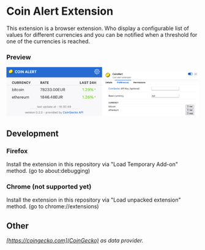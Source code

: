 # Coin Alert Extension

This extension is a browser extension.
Who display a configurable list of values for different currencies and you can be notified when a threshold for one of the currencies is reached.

### Preview

<img alt="preview" src="https://raw.githubusercontent.com/jbehuet/coin-alert-extension/master/assets/images/preview_popup.png" width="250" />

<img alt="preview" src="https://raw.githubusercontent.com/jbehuet/coin-alert-extension/master/assets/images/preview_options.png" width="250" />

## Development

### Firefox

Install the extension in this repository via "Load Temporary Add-on" method. (go to about:debugging)

### Chrome (not supported yet)

Install the extension in this repository via "Load unpacked extension" method. (go to chrome://extensions)

## Other

_[https://coingecko.com](CoinGecko) as data provider._
